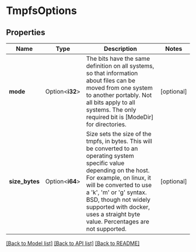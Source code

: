 # TmpfsOptions

## Properties

Name | Type | Description | Notes
------------ | ------------- | ------------- | -------------
**mode** | Option<**i32**> | The bits have the same definition on all systems, so that information about files can be moved from one system to another portably. Not all bits apply to all systems. The only required bit is [ModeDir] for directories. | [optional]
**size_bytes** | Option<**i64**> | Size sets the size of the tmpfs, in bytes.  This will be converted to an operating system specific value depending on the host. For example, on linux, it will be converted to use a 'k', 'm' or 'g' syntax. BSD, though not widely supported with docker, uses a straight byte value.  Percentages are not supported. | [optional]

[[Back to Model list]](../README.md#documentation-for-models) [[Back to API list]](../README.md#documentation-for-api-endpoints) [[Back to README]](../README.md)


